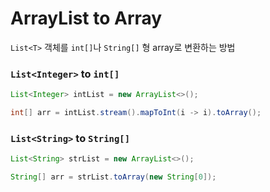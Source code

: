 # ArrayList to Array
`List<T>` 객체를 `int[]`나 `String[]` 형 array로 변환하는 방법

### `List<Integer>` to `int[]`
```java
List<Integer> intList = new ArrayList<>();

int[] arr = intList.stream().mapToInt(i -> i).toArray();
```

### `List<String>` to `String[]`
```java
List<String> strList = new ArrayList<>();

String[] arr = strList.toArray(new String[0]);
```